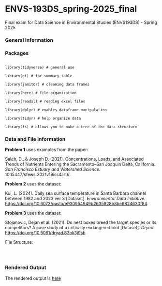 # ENVS-193DS_spring-2025_final
Final exam for Data Science in Environmental Studies (ENVS193DS) - Spring 2025 


### General Information 




### Packages 

```

library(tidyverse) # general use 

library(gt) # for summary table

library(janitor) # cleaning data frames 

library(here) # file organization 

library(readxl) # reading excel files 

library(dplyr) # enables dataframe manipulation

library(tidyr) # help organize data

library(fs) # allows you to make a tree of the data structure

```

### Data and File Information 

**Problem 1** uses examples from the paper:

Saleh, D., & Joseph D. (2021). Concentrations, Loads, and Associated Trends of Nutrients Entering the Sacramento–San Joaquin Delta, California. *San Francisco Estuary and Watershed Science.* 10.15447/sfews.2021v19iss4art6.

**Problem 2** uses the dataset:

Kui, L. (2024). Daily sea surface temperature in Santa Barbara channel between 1982 and 2023 ver 3 [Dataset]. *Environmental Data Initiative.* https://doi.org/10.6073/pasta/e930954949b2635928b8be6824630f84.

**Problem 3** uses the dataset:

Stojanovic, Dejan et al. (2021). Do nest boxes breed the target species or its competitors? A case study of a critically endangered bird [Dataset]. *Dryad.* https://doi.org/10.5061/dryad.83bk3j9sb


File Structure: 

```



```


### Rendered Output 
The rendered output is [here](https://ethan-mathews24.github.io/ENVS-193DS_spring-2025_final/code/ENVS-193DS_spring-2025_final.html)









